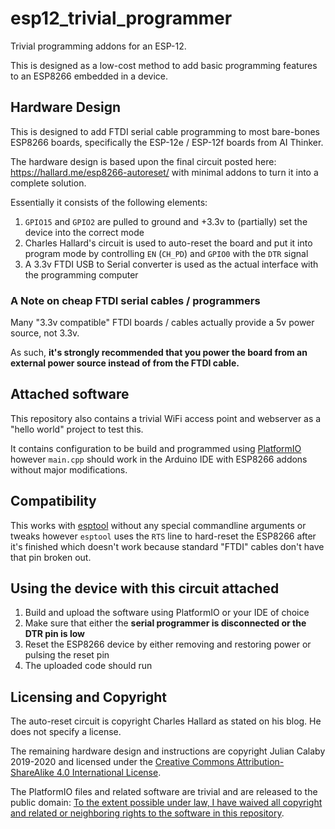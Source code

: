# esp12_trivial_programmer

Trivial programming addons for an ESP-12.

This is designed as a low-cost method to add basic programming features to an ESP8266 embedded in a device.

## Hardware Design

This is designed to add FTDI serial cable programming to most bare-bones ESP8266 boards, specifically the ESP-12e / ESP-12f boards from AI Thinker.

The hardware design is based upon the final circuit posted here: https://hallard.me/esp8266-autoreset/ with minimal addons to turn it into a complete solution.

Essentially it consists of the following elements:

1. `GPIO15` and `GPIO2` are pulled to ground and +3.3v to (partially) set the device into the correct mode
2. Charles Hallard's circuit is used to auto-reset the board and put it into program mode by controlling `EN` (`CH_PD`) and `GPIO0` with the `DTR` signal
3. A 3.3v FTDI USB to Serial converter is used as the actual interface with the programming computer

### A Note on cheap FTDI serial cables / programmers

Many "3.3v compatible" FTDI boards / cables actually provide a 5v power source, not 3.3v.

As such, **it's strongly recommended that you power the board from an external power source instead of from the FTDI cable.**

## Attached software

This repository also contains a trivial WiFi access point and webserver as a "hello world" project to test this.

It contains configuration to be build and programmed using [PlatformIO](https://platformio.org/) however `main.cpp` should work in the Arduino IDE with ESP8266 addons without major modifications.

## Compatibility

This works with [esptool](https://github.com/espressif/esptool) without any special commandline arguments or tweaks however `esptool` uses the `RTS` line to hard-reset the ESP8266 after it's finished which doesn't work because standard "FTDI" cables don't have that pin broken out.

## Using the device with this circuit attached

1. Build and upload the software using PlatformIO or your IDE of choice
2. Make sure that either the **serial programmer is disconnected or the DTR pin is low**
3. Reset the ESP8266 device by either removing and restoring power or pulsing the reset pin
4. The uploaded code should run

## Licensing and Copyright

The auto-reset circuit is copyright Charles Hallard as stated on his blog. He does not specify a license.

The remaining hardware design and instructions are copyright Julian Calaby 2019-2020 and licensed under the [Creative Commons Attribution-ShareAlike 4.0 International License](http://creativecommons.org/licenses/by-sa/4.0/).

The PlatformIO files and related software are trivial and are released to the public domain: [To the extent possible under law, I have waived all copyright and related or neighboring rights to the software in this repository](http://creativecommons.org/publicdomain/zero/1.0/).
